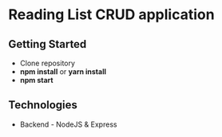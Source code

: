 # Reading List CRUD application

## Getting Started

- Clone repository
- **npm install** or **yarn install**
- **npm start**

## Technologies
- Backend - NodeJS & Express

